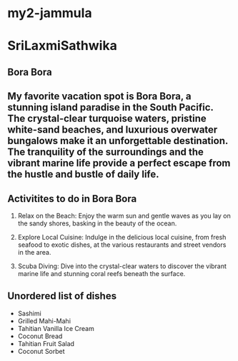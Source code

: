 # my2-jammula
# SriLaxmiSathwika
## Bora Bora

My favorite vacation spot is **Bora Bora**, a stunning island paradise in the South Pacific. The crystal-clear turquoise waters, pristine white-sand beaches, and luxurious overwater bungalows make it an unforgettable destination. The tranquility of the surroundings and the vibrant marine life provide a perfect escape from the hustle and bustle of daily life.
------------------------------------------------------------
## Activitites to do in Bora Bora
1. Relax on the Beach: Enjoy the warm sun and gentle waves as you lay on the sandy shores, basking in the beauty of the ocean.

2. Explore Local Cuisine: Indulge in the delicious local cuisine, from fresh seafood to exotic dishes, at the various restaurants and street vendors in the area.

3. Scuba Diving: Dive into the crystal-clear waters to discover the vibrant marine life and stunning coral reefs beneath the surface.
## Unordered list of dishes
- Sashimi
- Grilled Mahi-Mahi
- Tahitian Vanilla Ice Cream
- Coconut Bread
- Tahitian Fruit Salad
- Coconut Sorbet
